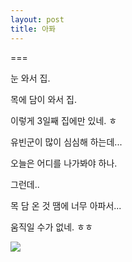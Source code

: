 ```yaml
---
layout: post
title: 아퐈
---
```

===

눈 와서 집.

목에 담이 와서 집.

이렇게 3일째 집에만 있네. ㅎ

유빈군이 많이 심심해 하는데...

오늘은 어디를 나가봐야 하나.

그런데..

목 담 온 것 땜에 너무 아파서...

움직일 수가 없네. ㅎㅎ

![](http://previews.123rf.com/images/yayayoy/yayayoy1210/yayayoy121000014/16004953-exhausted-emoticon-smiley-cartoon-sick.jpg)